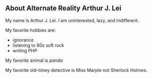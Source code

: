 ## About Alternate Reality Arthur J. Lei

My name is Arthur J. Lei. I am uninterested, lazy, and indifferent. 

My favorite hobbies are: 
- ignorance
- listening to 80s soft rock
- writing PHP

My favorite animal is *panda*

My favorite old-timey detective is Miss Marple not Sherlock Holmes. 

